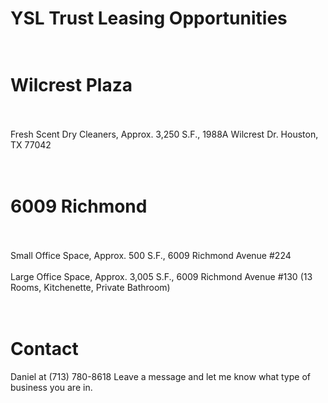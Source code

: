 # YSL Trust Leasing Opportunities<br><br>
# Wilcrest Plaza<br><br>
Fresh Scent Dry Cleaners, Approx. 3,250 S.F., 1988A Wilcrest Dr. Houston, TX 77042<br><br><br>
# 6009 Richmond<br><br>
Small Office Space, Approx. 500 S.F., 6009 Richmond Avenue #224<br><br>
Large Office Space, Approx. 3,005 S.F., 6009 Richmond Avenue #130 (13 Rooms, Kitchenette, Private Bathroom)<br><br><br>
# Contact<br>
Daniel at (713) 780-8618
Leave a message and let me know what type of business you are in.